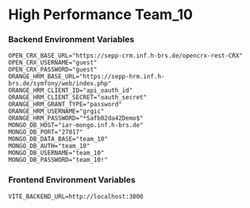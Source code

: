 # High Performance Team_10
### Backend Environment Variables
````
OPEN_CRX_BASE_URL="https://sepp-crm.inf.h-brs.de/opencrx-rest-CRX"
OPEN_CRX_USERNAME="guest"
OPEN_CRX_PASSWORD="guest"
ORANGE_HRM_BASE_URL="https://sepp-hrm.inf.h-brs.de/symfony/web/index.php"
ORANGE_HRM_CLIENT_ID="api_oauth_id"
ORANGE_HRM_CLIENT_SECRET="oauth_secret"
ORANGE_HRM_GRANT_TYPE="password"
ORANGE_HRM_USERNAME="grgic"
ORANGE_HRM_PASSWORD="*Safb02da42Demo$"
MONGO_DB_HOST="iar-mongo.inf.h-brs.de"
MONGO_DB_PORT="27017"
MONGO_DB_DATA_BASE="team_10"
MONGO_DB_AUTH="team_10"
MONGO_DB_USERNAME="team_10"
MONGO_DB_PASSWORD="team_10!"
````
### Frontend Environment Variables
````
VITE_BACKEND_URL=http://localhost:3000
````
